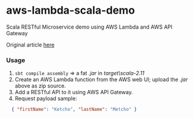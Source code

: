 # aws-lambda-scala-demo
Scala RESTful Microservice demo using AWS Lambda and AWS API Gateway

Original article [here](https://aws.amazon.com/blogs/compute/writing-aws-lambda-functions-in-scala/)

### Usage

1. `sbt compile assembly` => a fat _.jar_ in _target\scala-2.11_
2. Create an AWS Lambda function from the AWS web UI; upload the _.jar_ above as zip source.
3. Add a RESTful API to it using AWS API Gateway.
4. Request payload sample:

```json
  { "firstName": "Ketcho", "lastName": "Metcho" }
```
